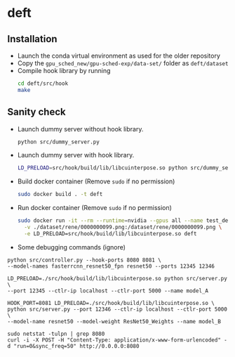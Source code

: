 # deft

## Installation
* Launch the conda virtual environment as used for the older repository
* Copy the `gpu_sched_new/gpu-sched-exp/data-set/` folder as `deft/dataset`
* Compile hook library by running  
  ```bash
  cd deft/src/hook
  make
  ```
## Sanity check
* Launch dummy server without hook library.
  ```bash
  python src/dummy_server.py
  ```
* Launch dummy server with hook library.
  ```bash
  LD_PRELOAD=src/hook/build/lib/libcuinterpose.so python src/dummy_server.py
  ```

* Build docker container (Remove `sudo` if no permission)
  ```bash
  sudo docker build . -t deft
  ```

* Run docker container (Remove `sudo` if no permission)
  ```bash
  sudo docker run -it --rm --runtime=nvidia --gpus all --name test_deft \
    -v ./dataset/rene/0000000099.png:/dataset/rene/0000000099.png \
    -e LD_PRELOAD=src/hook/build/lib/libcuinterpose.so deft
  ```

* Some debugging commands (ignore)

```
python src/controller.py --hook-ports 8080 8081 \
--model-names fasterrcnn_resnet50_fpn resnet50 --ports 12345 12346

LD_PRELOAD=./src/hook/build/lib/libcuinterpose.so python src/server.py \
--port 12345 --ctlr-ip localhost --ctlr-port 5000 --name model_A

HOOK_PORT=8081 LD_PRELOAD=./src/hook/build/lib/libcuinterpose.so \
python src/server.py --port 12346 --ctlr-ip localhost --ctlr-port 5000 \
--model-name resnet50 --model-weight ResNet50_Weights --name model_B

sudo netstat -tulpn | grep 8080
curl -i -X POST -H "Content-Type: application/x-www-form-urlencoded" -d "run=0&sync_freq=50" http://0.0.0.0:8080
```
